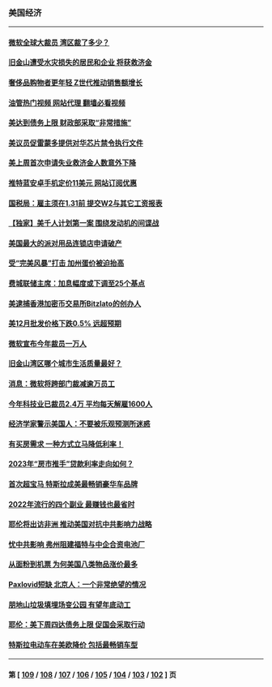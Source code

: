 ### 美国经济
---
#### [微软全球大裁员 湾区裁了多少？](../../pages/ncid1078158/n13911443.md?01202045) 
#### [旧金山遭受水灾损失的居民和企业 将获救济金](../../pages/ncid1078158/n13911395.md?01202045) 
#### [奢侈品购物者更年轻 Z世代推动销售额增长](../../pages/ncid1078158/n13911305.md?01202045) 
#### [油管热门视频 网站代理 翻墙必看视频](http://138.2.39.72:81/youtube.html?epic-marker?01202045)
#### [美达到债务上限 财政部采取“非常措施”](../../pages/ncid1078158/n13911210.md?01202045) 
#### [美议员促雷蒙多提供对华芯片禁令执行文件](../../pages/ncid1078158/n13911148.md?01202045) 
#### [美上周首次申请失业救济金人数意外下降](../../pages/ncid1078158/n13911135.md?01202045) 
#### [推特蓝安卓手机定价11美元 网站订阅优惠](../../pages/ncid1078158/n13911120.md?01202045) 
#### [国税局：雇主须在1.31前 提交W2与其它工资报表](../../pages/ncid1078158/n13910508.md?01202045) 
#### [【独家】美千人计划第一案 围绕发动机的间谍战](../../pages/ncid1078158/n13910609.md?01202045) 
#### [美国最大的派对用品连锁店申请破产](../../pages/ncid1078158/n13910368.md?01202045) 
#### [受“完美风暴”打击 加州蛋价被迫抬高](../../pages/ncid1078158/n13910385.md?01202045) 
#### [费城联储主席：加息幅度或下调至25个基点](../../pages/ncid1078158/n13910356.md?01202045) 
#### [美逮捕香港加密币交易所Bitzlato的创办人](../../pages/ncid1078158/n13910261.md?01202045) 
#### [美12月批发价格下跌0.5% 远超预期](../../pages/ncid1078158/n13910227.md?01202045) 
#### [微软宣布今年裁员一万人](../../pages/ncid1078158/n13910218.md?01202045) 
#### [旧金山湾区哪个城市生活质量最好？](../../pages/ncid1078158/n13909799.md?01202045) 
#### [消息：微软将跨部门裁减逾万员工](../../pages/ncid1078158/n13909515.md?01202045) 
#### [今年科技业已裁员2.4万 平均每天解雇1600人](../../pages/ncid1078158/n13909476.md?01202045) 
#### [经济学家警示美国人：不要被乐观预测所迷惑](../../pages/ncid1078158/n13908289.md?01202045) 
#### [有买房需求 一种方式立马降低利率！](../../pages/ncid1078158/n13908155.md?01202045) 
#### [2023年“房市推手”贷款利率走向如何？](../../pages/ncid1078158/n13907940.md?01202045) 
#### [首次超宝马 特斯拉成美最畅销豪华车品牌](../../pages/ncid1078158/n13906659.md?01202045) 
#### [2022年流行的四个副业 最赚钱也最省时](../../pages/ncid1078158/n13906984.md?01202045) 
#### [耶伦将出访非洲 推动美国对抗中共影响力战略](../../pages/ncid1078158/n13907150.md?01202045) 
#### [忧中共影响 弗州阻建福特与中企合资电池厂](../../pages/ncid1078158/n13907096.md?01202045) 
#### [从面粉到机票 为何美国八类物品涨价最多](../../pages/ncid1078158/n13906994.md?01202045) 
#### [Paxlovid短缺 北京人：一个非常绝望的情况](../../pages/ncid1078158/n13906440.md?01202045) 
#### [朋地山垃圾填埋场变公园 有望年底动工](../../pages/ncid1078158/n13906672.md?01202045) 
#### [耶伦：美下周四达债务上限 促国会采取行动](../../pages/ncid1078158/n13906554.md?01202045) 
#### [特斯拉电动车在美欧降价 包括最畅销车型](../../pages/ncid1078158/n13906432.md?01202045) 

---
#### 第 [ [109](./109.md?01202045) / [108](./108.md?01202045) / [107](./107.md?01202045) / [106](./106.md?01202045) / [105](./105.md?01202045) / [104](./104.md?01202045) / [103](./103.md?01202045) / [102](./102.md?01202045) ] 页
